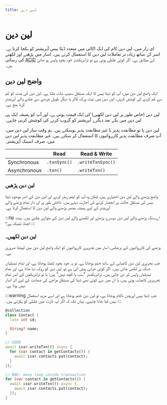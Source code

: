 ```yaml
---
title: لین دین
---
```


# لین دین

ای زار میں، لین دین کام کی ایک اکائی میں متعدد ڈیٹا بیس آپریشنز کو یکجا کرتا ہے۔ اسر کے ساتھ زیادہ تر تعاملات لین دین کا استعمال کرتے ہیں۔ اسار میں پڑھنے اور لکھنے کی رسائی [ACID](http://en.wikipedia.org/wiki/ACID) کے مطابق ہے۔ اگر کوئی غلطی ہوتی ہے تو ٹرانزیکشنز خود بخود واپس ہو جاتی ہیں۔

## واضح لین دین

ایک واضح لین دین میں، آپ کو ڈیٹا بیس کا ایک مستقل سنیپ شاٹ ملتا ہے۔ لین دین کی مدت کو کم سے کم کرنے کی کوشش کریں۔ لین دین میں نیٹ ورک کالز یا دیگر طویل عرصے سے چلنے والے آپریشنز کرنا منع ہے۔

لین دین (خاص طور پر لین دین لکھیں) کی ایک قیمت ہوتی ہے، اور آپ کو ہمیشہ ایک ہی لین دین میں یکے بعد دیگرے آپریشنز کو گروپ کرنے کی کوشش کرنی چاہیے۔

لین دین یا تو مطابقت پذیر یا غیر مطابقت پذیر ہوسکتے ہیں۔ ہم وقت ساز لین دین میں، آپ صرف مطابقت پذیر کارروائیوں کا استعمال کر سکتے ہیں۔ غیر مطابقت پذیر لین دین میں، صرف اسینک آپریشنز۔

|              | Read         | Read & Write      |
| ------------ | ------------ | ----------------- |
| Synchronous  | `.txnSync()` | `.writeTxnSync()` |
| Asynchronous | `.txn()`     | `.writeTxn()`     |

### لین دین پڑھیں

واضح پڑھنے والے لین دین اختیاری ہیں، لیکن وہ آپ کو ایٹم ریڈز کرنے اور لین دین کے اندر موجود ڈیٹا بیس کی مستقل حالت پر انحصار کرنے کی اجازت دیتے ہیں۔ داخلی طور پر ای ذار تمام پڑھنے والے آپریشنز کے لیے ہمیشہ مضمر پڑھنے والے لین دین کا استعمال کرتا ہے۔

:::tip
اےسنک پڑھنے والے لین دین دوسرے پڑھنے اور لکھنے والے لین دین کے متوازی چلتے ہیں۔ بہت اچھا، ٹھیک ہے؟
:::

### لین دین لکھیں۔

پڑھنے کی کارروائیوں کے برعکس، اسار میں تحریری کارروائیوں کو ایک واضح لین دین میں لپیٹنا ضروری ہے۔

جب تحریری لین دین کامیابی کے ساتھ ختم ہوجاتا ہے، تو یہ خود بخود کمٹڈ ہوجاتا ہے، اور تمام تبدیلیاں ڈسک پر لکھی جاتی ہیں۔ اگر کوئی خرابی پیش آتی ہے تو، لین دین کو روک دیا جاتا ہے، اور تمام تبدیلیاں واپس کر دی جاتی ہیں۔ ٹرانزیکشنز "سب یا کچھ نہیں" ہیں: یا تو ٹرانزیکشن کے اندر تمام تحریریں کامیاب ہوتی ہیں، یا ان میں سے کوئی بھی ڈیٹا کی مستقل مزاجی کی ضمانت کے لیے اثر انداز نہیں ہوتا ہے۔

:::warning
جب ڈیٹا بیس آپریشن ناکام ہوجاتا ہے، تو لین دین ختم ہوجاتا ہے اور اسے مزید استعمال نہیں کیا جانا چاہیے۔ یہاں تک کہ اگر آپ ڈارٹ میں غلطی کو پکڑتے ہیں۔
:::

```dart
@collection
class Contact {
  late int id;

  String? name;
}

// GOOD
await isar.writeTxn(() async {
  for (var contact in getContacts()) {
    await isar.contacts.put(contact);
  }
});

// BAD: move loop inside transaction
for (var contact in getContacts()) {
  await isar.writeTxn(() async {
    await isar.contacts.put(contact);
  });
}
```
